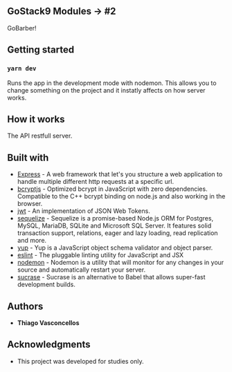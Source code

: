 ## GoStack9 Modules -> #2
GoBarber!

## Getting started

### `yarn dev`

Runs the app in the development mode with nodemon.
This allows you to change something on the project and it instatly affects on how server works.

## How it works

The API restfull server.

## Built with

* [Express](https://expressjs.com) - A web framework that let's you structure a web application to handle multiple different http requests at a specific url.
* [bcryptjs](https://www.npmjs.com/package/bcryptjs) - Optimized bcrypt in JavaScript with zero dependencies. Compatible to the C++ bcrypt binding on node.js and also working in the browser.
* [jwt](https://www.npmjs.com/package/jsonwebtoken) - An implementation of JSON Web Tokens.
* [sequelize](https://sequelize.org/) - Sequelize is a promise-based Node.js ORM for Postgres, MySQL, MariaDB, SQLite and Microsoft SQL Server. It features solid transaction support, relations, eager and lazy loading, read replication and more.
* [yup](https://www.npmjs.com/package/yup) - Yup is a JavaScript object schema validator and object parser. 
* [eslint](https://eslint.org/) - The pluggable linting utility for JavaScript and JSX
* [nodemon](https://nodemon.io/) - Nodemon is a utility that will monitor for any changes in your source and automatically restart your server. 
* [sucrase](https://www.npmjs.com/package/sucrase) - Sucrase is an alternative to Babel that allows super-fast development builds.


## Authors

* **Thiago Vasconcellos**

## Acknowledgments

* This project was developed for studies only.
